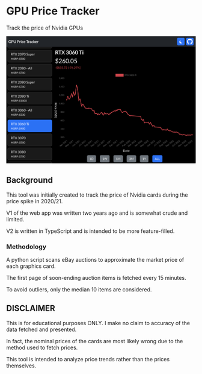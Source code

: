 # GPU Price Tracker

Track the price of Nvidia GPUs

![screenshot of gpu price tracker](https://github.com/noahsadir/gpuprices-v2/raw/master/demo-img.png)

## Background

This tool was initially created to track the price of Nvidia cards during the price spike in 2020/21.

V1 of the web app was written two years ago and is somewhat crude and limited.

V2 is written in TypeScript and is intended to be more feature-filled.

### Methodology

A python script scans eBay auctions to approximate the market price of each graphics card.

The first page of soon-ending auction items is fetched every 15 minutes.

To avoid outliers, only the median 10 items are considered.

## DISCLAIMER

This is for educational purposes ONLY. I make no claim to accuracy of the data fetched and presented.

In fact, the nominal prices of the cards are most likely wrong due to the method used to fetch prices.

This tool is intended to analyze price trends rather than the prices themselves.
